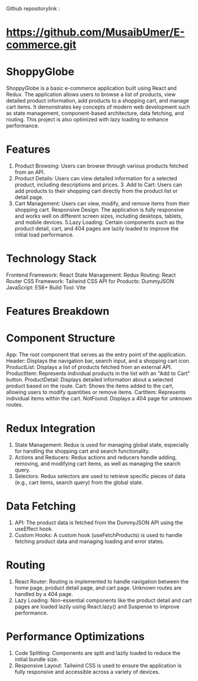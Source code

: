 Github repositorylink :
# https://github.com/MusaibUmer/E-commerce.git

# ShoppyGlobe
ShoppyGlobe is a basic e-commerce application built using React and Redux. The application allows users to browse a list of products, view detailed product information, add products to a shopping cart, and manage cart items. It demonstrates key concepts of modern web development such as state management, component-based architecture, data fetching, and routing. This project is also optimized with lazy loading to enhance performance.

# Features
1. Product Browsing: Users can browse through various products fetched from an API.
2. Product Details: Users can view detailed information for a selected product, including descriptions and prices.
3 .Add to Cart: Users can add products to their shopping cart directly from the product list or detail page.
4. Cart Management: Users can view, modify, and remove items from their shopping cart.
Responsive Design: The application is fully responsive and works well on different screen sizes, including desktops, tablets, and mobile devices.
5.Lazy Loading: Certain components such as the product detail, cart, and 404 pages are lazily loaded to improve the initial load performance.

# Technology Stack
Frontend Framework: React
State Management: Redux
Routing: React Router
CSS Framework: Tailwind CSS
API for Products: DummyJSON
JavaScript: ES6+
Build Tool: Vite

# Features Breakdown

# Component Structure
App: The root component that serves as the entry point of the application.
Header: Displays the navigation bar, search input, and a shopping cart icon.
ProductList: Displays a list of products fetched from an external API.
ProductItem: Represents individual products in the list with an "Add to Cart" button.
ProductDetail: Displays detailed information about a selected product based on the route.
Cart: Shows the items added to the cart, allowing users to modify quantities or remove items.
CartItem: Represents individual items within the cart.
NotFound: Displays a 404 page for unknown routes.

# Redux Integration
1. State Management: Redux is used for managing global state, especially for handling the shopping cart and search functionality.
2. Actions and Reducers: Redux actions and reducers handle adding, removing, and modifying cart items, as well as managing the search query.
3. Selectors: Redux selectors are used to retrieve specific pieces of data (e.g., cart items, search query) from the global state.

# Data Fetching
1. API: The product data is fetched from the DummyJSON API using the useEffect hook.
2. Custom Hooks: A custom hook (useFetchProducts) is used to handle fetching product data and managing loading and error states.

# Routing
1. React Router: Routing is implemented to handle navigation between the home page, product detail page, and cart page. Unknown routes are handled by a 404 page.
2. Lazy Loading: Non-essential components like the product detail and cart pages are loaded lazily using React.lazy() and Suspense to improve performance.

# Performance Optimizations
1. Code Splitting: Components are split and lazily loaded to reduce the initial bundle size.
2. Responsive Layout: Tailwind CSS is used to ensure the application is fully responsive and accessible across a variety of devices.
